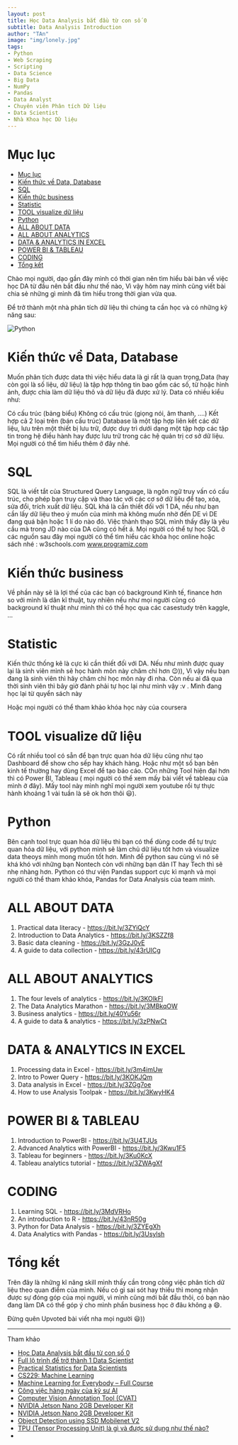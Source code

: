 ```yaml
---
layout: post
title: Học Data Analysis bắt đầu từ con số 0
subtitle: Data Analysis Introduction
author: "TAn"
image: "img/lonely.jpg"
tags:
- Python
- Web Scraping
- Scripting
- Data Science
- Big Data
- NumPy
- Pandas
- Data Analyst
- Chuyên viên Phân tích Dữ liệu
- Data Scientist
- Nhà Khoa học Dữ liệu
---
```


# Mục lục

- [Mục lục](#mục-lục)
- [Kiến thức về Data, Database](#kiến-thức-về-data-database)
- [SQL](#sql)
- [Kiến thức business](#kiến-thức-business)
- [Statistic](#statistic)
- [TOOL visualize dữ liệu](#tool-visualize-dữ-liệu)
- [Python](#python)
- [ALL ABOUT DATA](#all-about-data)
- [ALL ABOUT ANALYTICS](#all-about-analytics)
- [DATA \& ANALYTICS IN EXCEL](#data--analytics-in-excel)
- [POWER BI \& TABLEAU](#power-bi--tableau)
- [CODING](#coding)
- [Tổng kết](#tổng-kết)

Chào mọi người, dạo gần đây mình có thời gian nên tìm hiểu bài bản vể việc học DA từ đầu nên bắt đầu như thế nào, Vì vậy hôm nay mình cũng viết bài chia sẻ những gì mình đã tìm hiểu trong thời gian vừa qua.

Để trở thành một nhà phân tích dữ liệu thì chúng ta cần học và có những kỹ năng sau:

![Python](https://boxxv.github.io/img/2023/Data_Analytics_Process.png "Python")

# Kiến thức về Data, Database

Muốn phân tích được data thì việc hiểu data là gì rất là quan trọng,Data (hay còn gọi là số liệu, dữ liệu) là tập hợp thông tin bao gồm các số, từ hoặc hình ảnh, được chia làm dữ liệu thô và dữ liệu đã được xử lý. Data có nhiều kiểu như:

Có cấu trúc (bảng biểu)
Không có cấu trúc (giọng nói, âm thanh, ....)
Kết hợp cả 2 loại trên (bán cấu trúc)
Database là một tập hợp liên kết các dữ liệu, lưu trên một thiết bị lưu trữ, được duy trì dưới dạng một tập hợp các tập tin trong hệ điều hành hay được lưu trữ trong các hệ quản trị cơ sở dữ liệu. Mọi người có thể tìm hiểu thêm ở đây nhé.

# SQL

SQL là viết tắt của Structured Query Language, là ngôn ngữ truy vấn có cấu trúc, cho phép bạn truy cập và thao tác với các cơ sở dữ liệu để tạo, xóa, sửa đổi, trích xuất dữ liệu. SQL khá là cần thiết đối với 1 DA, nếu như bạn cần lấy dữ liệu theo ý muốn của mình mà không muốn nhờ đến DE vì DE đang quá bận hoặc 1 lí do nào đó. Việc thành thạo SQL mình thấy đây là yêu cầu mà trong JD nào của DA cũng có hết á. Mọi người có thể tự học SQL ở các nguồn sau đây mọi người có thể tìm hiểu các khóa học online hoặc sách nhé : w3schools.com www.programiz.com

# Kiến thức business

Về phần này sẽ là lợi thế của các bạn có background Kinh tế, finance hơn so với mình là dân kĩ thuật, tuy nhiên nếu như mọi người cũng có background kĩ thuật như mình thì có thể học qua các casestudy trên kaggle, ...

# Statistic

Kiến thức thống kê là cực kì cần thiết đối với DA. Nếu như mình được quay lại là sinh viên mình sẽ học hành môn này chăm chỉ hơn 😉)), Vì vậy nếu bạn đang là sinh viên thì hãy chăm chỉ học môn này đi nha. Còn nếu ai đã qua thời sinh viên thì bây giờ đành phải tự học lại như mình vậy :v . Mình đang học lại từ quyển sách này

Hoặc mọi người có thể tham khảo khóa học này của coursera

# TOOL visualize dữ liệu

Có rất nhiều tool có sẵn để bạn trực quan hóa dữ liệu cũng như tạo Dashboard để show cho sếp hay khách hàng. Hoặc như một số bạn bên kinh tế thường hay dùng Excel để tạo báo cáo. CÒn những Tool hiện đại hơn thì có Power BI, Tableau ( mọi người có thể xem mấy bài viết về tableau của mình ở đây). Mấy tool này mình nghĩ mọi người xem youtube rồi tự thực hành khoảng 1 vài tuần là sẽ ok hơn thôi 😃).

# Python

Bên cạnh tool trực quan hóa dữ liệu thì bạn có thể dùng code để tự trực quan hóa dữ liệu, với python mình sẽ làm chủ dữ liệu tốt hơn và visualize data theoys mình mong muốn tốt hơn. Mình để python sau cùng vì nó sẽ khá khó với những bạn Nontech còn với những bạn dân IT hay Tech thì sẽ nhẹ nhàng hơn. Python có thư viện Pandas support cực kì mạnh và mọi người có thể tham khảo khóa, Pandas for Data Analysis của team mình.

# ALL ABOUT DATA
1. Practical data literacy - https://bit.ly/3ZYiQcY
2. Introduction to Data Analytics - https://bit.ly/3KSZZf8
3. Basic data cleaning - https://bit.ly/3GzJ0vE
4. A guide to data collection - https://bit.ly/43rUICg

# ALL ABOUT ANALYTICS
1. The four levels of analytics - https://bit.ly/3KOlkFl
2. The Data Analytics Marathon - https://bit.ly/3MBkqOW
3. Business analytics - https://bit.ly/40Yu56r
4. A guide to data & analytics - https://bit.ly/3zPNwCt

# DATA & ANALYTICS IN EXCEL
1. Processing data in Excel - https://bit.ly/3m4imUw
2. Intro to Power Query - https://bit.ly/3KOKJQm
3. Data analysis in Excel - https://bit.ly/3ZGg7oe
4. How to use Analysis Toolpak - https://bit.ly/3KwyHK4

# POWER BI & TABLEAU
1. Introduction to PowerBI - https://bit.ly/3U4TJUs
2. Advanced Analytics with PowerBI - https://bit.ly/3Kwu1F5
3. Tableau for beginners - https://bit.ly/3Ku0KcX
4. Tableau analytics tutorial - https://bit.ly/3ZWAgXf

# CODING
1. Learning SQL - https://bit.ly/3MdVRHo
2. An introduction to R - https://bit.ly/43nR50g
3. Python for Data Analysis - https://bit.ly/3ZYEgXh
4. Data Analytics with Pandas - https://bit.ly/3Usylsh

# Tổng kết

Trên đây là những kĩ năng skill mình thấy cần trong công việc phân tích dữ liệu theo quan điểm của mình. Nếu có gì sai sót hay thiếu thì mong nhận được sự đóng góp của mọi người, vì mình cũng mới bắt đầu thôi, có bạn nào đang làm DA có thể góp ý cho mình phần business học ở đâu không ạ 😄.

Đừng quên Upvoted bài viết nha mọi người 😃))

-----
Tham khảo
- [Học Data Analysis bắt đầu từ con số 0](https://viblo.asia/p/hoc-data-analysis-bat-dau-tu-con-so-0-aAY4qvdQJPw)
- [Full lộ trình để trở thành 1 Data Scientist](https://youtu.be/dXODkwN6ovo)
- [Practical Statistics for Data Scientists](https://www.oreilly.com/library/view/practical-statistics-for/9781491952955/)
- [CS229: Machine Learning](https://cs229.stanford.edu/)
- [Machine Learning for Everybody – Full Course](https://youtu.be/i_LwzRVP7bg)
- [Công việc hàng ngày của kỹ sư AI](https://youtu.be/rAns6zHkx1w)
- [Computer Vision Annotation Tool (CVAT)](https://github.com/opencv/cvat)
- [NVIDIA Jetson Nano 2GB Developer Kit](https://pivietnam.com.vn/nvidia-jetson-nano-2gb-developer-kit-voi-muc-gia-chi-59-lieu-co-tao-nen-su-khac-biet-pivietnam-com-vn.html)
- [NVIDIA Jetson Nano 2GB Developer Kit](https://hshop.vn/products/may-tinh-ai-nvidia-jetson-nano-2gb-developer-kit)
- [Object Detection using SSD Mobilenet V2](https://vidishmehta204.medium.com/object-detection-using-ssd-mobilenet-v2-7ff3543d738d)
- [TPU (Tensor Processing Unit) là gì và được sử dụng như thế nào?](https://quantrimang.com/cong-nghe/tpu-tensor-processing-unit-la-gi-191441)
- []()